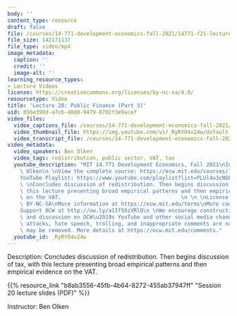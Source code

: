 ```yaml
---
body: ''
content_type: resource
draft: false
file: /courses/14-771-development-economics-fall-2021/14771-f21-lecture-20-v2_360p_16_9.mp4
file_size: 142171137
file_type: video/mp4
image_metadata:
  caption: ''
  credit: ''
  image-alt: ''
learning_resource_types:
- Lecture Videos
license: https://creativecommons.org/licenses/by-nc-sa/4.0/
resourcetype: Video
title: 'Lecture 20: Public Finance (Part 3)'
uid: 856e398d-a7cb-40d8-9479-8702f3e9acef
video_files:
  video_captions_file: /courses/14-771-development-economics-fall-2021/1TABHNsguEL791Ys3TA8fX_15rNB6oS6J_transcript.webvtt
  video_thumbnail_file: https://img.youtube.com/vi/_RyRYO4v24w/default.jpg
  video_transcript_file: /courses/14-771-development-economics-fall-2021/1TABHNsguEL791Ys3TA8fX_15rNB6oS6J_transcript.pdf
video_metadata:
  video_speakers: Ben Olken
  video_tags: redistribution, public sector, VAT, tax
  youtube_description: "MIT 14.771 Development Economics, Fall 2021\nInstructor: Ben\
    \ Olken\n \nView the complete course: https://ocw.mit.edu/courses/14-771-development-economics-fall-2021\n\
    YouTube Playlist: https://www.youtube.com/playlist?list=PLUl4u3cNGP61kvh3caDts2R6LmkYbmzaG\n\
    \ \nConcludes discussion of redistribution. Then begins discussion of tax, with\
    \ this lecture presenting broad empirical patterns and then empirical evidence\
    \ on the VAT.                                      \n \n \nLicense: Creative Commons\
    \ BY-NC-SA\nMore information at https://ocw.mit.edu/terms\nMore courses at https://ocw.mit.edu\n\
    Support OCW at http://ow.ly/a1If50zVRlQ\n \nWe encourage constructive comments\
    \ and discussion on OCW\u2019s YouTube and other social media channels. Personal\
    \ attacks, hate speech, trolling, and inappropriate comments are not allowed and\
    \ may be removed. More details at https://ocw.mit.edu/comments."
  youtube_id: _RyRYO4v24w
---
```

Description: Concludes discussion of redistribution. Then begins discussion of tax, with this lecture presenting broad empirical patterns and then empirical evidence on the VAT.

{{% resource_link "b8ab3556-45fb-4b64-8272-455ab37947ff" "Session 20 lecture slides (PDF)" %}}

Instructor: Ben Olken
